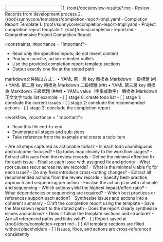 <input>
  <context>
  1. {root}/docs/review-results/*.md - Review Records from development process
  2. {root}/sunnycore/templates/completion-report-tmpl.yaml - Completion Report Template
  </context>
  <templates>
  1. {root}/sunnycore/completion-report-tmpl.yaml - Project completion report template
  </templates>
</input>

<output>
1. {root}/docs/completion-report.md - Comprehensive Project Completion Report
</output>

<constraints, importance = "Important">
- Read only the specified inputs; do not invent content
- Produce concise, action-oriented bullets
- Use the provided completion report template sections
- Output exactly one file at the stated path
</constraints>


<example>
markdown文件輸出方式：
	•	YAML 第一層 key 轉換為 Markdown 一級標題 (#)
	•	YAML 第二層 key 轉換為 Markdown 二級標題 (##)
	•	YAML 第三層 key 轉換為 Markdown 三級標題 (###)
	•	YAML value（字串或數字） 轉換為 Markdown 正文文字
</example>

<example>
todo list example:
- [ ] stage 0: create todo list
- [ ] stage 1: conclude the current issues
- [ ] stage 2: conclude the recommended actions
- [ ] stage 3: conclude the completion report
</example>

<workflow, importance = "Important">
  <stage id="0: create todo list">
  - Read this file end-to-end
  - Enumerate all stages and sub-steps
  - Take reference from the example and create a todo item 

  <questions>
  - Are all steps captured as actionable todos?
  - Is each todo unambiguous and outcome-focused?
  - Do todos map cleanly to the workflow stages?
  </questions>

  </stage>

  <stage id="1: conclude the current issues">
  - Extract all issues from the review records
  - Define the minimal effective fix for each issue
  - Finalise each issue with assigned fix and priority
  
  <questions>
  - What root causes recur across review records?
  - What is the minimal viable fix for each issue?
  - Do any fixes introduce cross-cutting changes?
  </questions>

  </stage>

  <stage id="2: conclude the recommended actions">
  - Extract all recommended actions from the review records
  - Specify best-practice approach and sequencing per action
  - Finalise the action plan with rationale and sequencing

  <questions>
  - Which actions yield the highest impact/effort ratio?
  - What dependencies or sequencing are required?
  - Which best practices or references support each action?
  </questions>

  </stage>

  <stage id="3: conclude the completion report">
  - Synthesise issues and actions into a coherent summary
  - Draft the completion report using the template
  - Save the Markdown report to the stated path

  <questions>
  - Does the report clearly synthesise issues and actions?
  - Does it follow the template sections and structure?
  - Are all referenced paths and links valid?
  </questions>

  <checks>
  - [ ] Report saved at {root}/docs/completion-report.md
  - [ ] All template sections are filled without placeholders
  - [ ] Issues, fixes, and actions are cross-referenced consistently
  </checks>
  </stage>
</workflow>